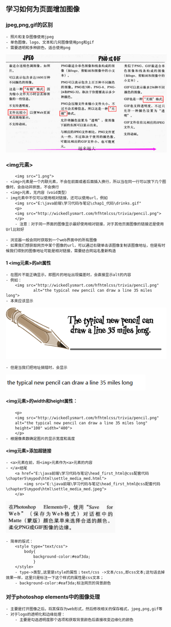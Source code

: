 
## 学习如何为页面增加图像

### jpeg,png,gif的区别
    - 照片和复杂图像使用jpeg
    - 单色图像，logo、文本和几何图像使用png和gif
    - 需要透明和多种颜色，适合使用png
![13.png](image/13.png)

### <img元素>
        <img src="1.png">
    - <img>元素是一个内联元素，不会在前面或者后面插入换行，所以当在同一行可以放下几个图像时，会自动并排放，不会换行
    - <img>元素，无内容（void类型）
    - img元素中不仅可以使用相对链接，还可以使用url，例如
        <img src="E:\java前端\学习代码与笔记\chap1_代码\drinks.gif"
        <p>
		<img src="http://wickedlysmart.com/hfhtmlcss/trivia/pencil.png">
        </p>
        - 注意：对于同一界面的图像显示最好使用相对链接，对于其他页面图像的链接还是使用Url比较好

    - 浏览器一般会同时获取到一个web界面中的所有图像
    - 如果我们想获取网页中某个图像的url，可以通过右键单击该图像复制该图像地址，但是有时候我们得到的图像地址可能是相对链接，需要结合网站名重新构造
    

#### 1 <img元素>的alt属性
    - 在图片不能正确显示，即图片的地址出现偏差时，会直接显示alt的内容
    - 例如：
        <img src="http://wickedlysmart.com/hfhtmlcss/trivia/pencil.png" 
                alt="the typical new pencil can draw a line 35 miles long">
    - 本来应该显示
![14.png](image/14.png)

    - 但是当我们把地址搞错时，会显示
![15.png](image/15.png)

#### <img元素>的width和height属性：
        <p>
		<img src="http://wickedlysmart.com/hfhtmlcss/trivia/pencil.png" 
		alt="the typical new pencil can draw a line 35 miles long"
		height="100" width="400">
        </p>
    - 根据像素数确定图片的显示宽度和高度

#### <img元素>添加超链接
    - <a>元素在前，将<img>元素作为<a>元素的内容
    - </a>结尾
        <a href="E:\java前端\学习代码与笔记\head_first_html@css配套代码\chapter5\mypod\html\settle_media_med.html">
            <img src="E:\java前端\学习代码与笔记\head_first_html@css配套代码\chapter5\mypod\html\settle_media_med.jpeg">
        </a>
    

![16.png](image/16.png)

    - 简单的版式：
        <style type="text/css">
			body{
				background-color:#eaf3da;
				}
		</style>
        - type->类型,这里是style的属性；text/css ->文本/css,即css文本;这句话去掉效果一样，这里只是标注一下这个样式的属性是css文本；
        - background-color:#eaf3da;标注网页的背景颜色

### 对于photoshop elements中的图像处理
    - 主要是打开图像之后，将其保存为web形式，然后修改相关的保存格式，jpeg,png,gif等
    - 对于logo的透明化和边缘处理：
        - 主要是勾选透明度那个选项和获取背景颜色后直接改变边缘化的颜色

